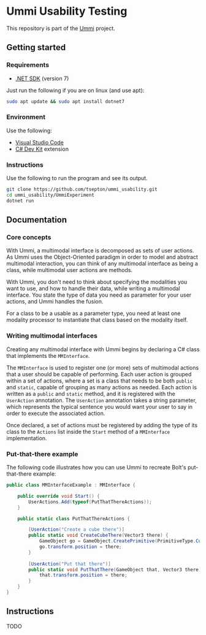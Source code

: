 # Ummi Usability Testing

This repository is part of the [Ummi](https://github.com/tsepton/ummi) project. 

## Getting started
### Requirements
- [.NET SDK](https://learn.microsoft.com/en-us/dotnet/core/install/) (version 7)

Just run the following if you are on linux (and use apt): 
```bash
sudo apt update && sudo apt install dotnet7
```


### Environment 
Use the following:
- [Visual Studio Code](https://visualstudio.microsoft.com/) 
- [C# Dev Kit](https://marketplace.visualstudio.com/items?itemName=ms-dotnettools.csdevkit) extension

### Instructions
Use the following to run the program and see its output.
```bash
git clone https://github.com/tsepton/ummi_usability.git
cd ummi_usability/UmmiExperiment
dotnet run
```

## Documentation

### Core concepts
With Ummi, a multimodal interface is decomposed as sets of user actions.
As Ummi uses the Object-Oriented paradigm in order to model and abstract multimodal interaction, you can think of any multimodal interface as being a class, while multimodal user actions are methods.   

With Ummi, you don't need to think about specifying the modalities you want to use, and how to handle their data, while writing a multimodal interface. 
You state the type of data you need as parameter for your user actions, and Ummi handles the fusion.

For a class to be a usable as a parameter type, you need at least one modality processor to instantiate that class based on the modality itself. 

### Writing multimodal interfaces

Creating any multimodal interface with Ummi begins by declaring a C# class that implements the `MMInterface`.

The `MMInterface` is used to register one (or more) sets of multimodal actions that a user should be capable of performing. Each user action is grouped within a set of actions, where a set is a class that needs to be both `public` and `static`, capable of grouping as many actions as needed. Each action is written as a `public` and `static` method, and it is registered with the `UserAction` annotation. The `UserAction` annotation takes a string parameter, which represents the typical sentence you would want your user to say in order to execute the associated action.

Once declared, a set of actions must be registered by adding the type of its class to the `Actions` list inside the `Start` method of a `MMInterface` implementation.

### Put-that-there example
The following code illustrates how you can use Ummi to recreate Bolt's put-that-there example:

```C#
public class MMInterfaceExample : MMInterface {

    public override void Start() {
        UserActions.Add(typeof(PutThatThereActions));
    }

    public static class PutThatThereActions {

        [UserAction("Create a cube there")]
        public static void CreateCubeThere(Vector3 there) {
            GameObject go = GameObject.CreatePrimitive(PrimitiveType.Cube);
            go.transform.position = there;
        }
        
        [UserAction("Put that there")]
        public static void PutThatThere(GameObject that, Vector3 there) {
            that.transform.position = there;
        }
    }
}
```

## Instructions
TODO